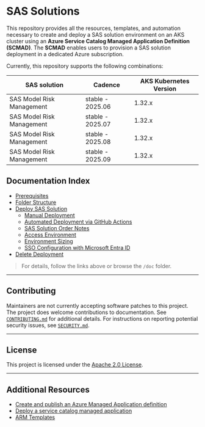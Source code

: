 # SAS Solutions

This repository provides all the resources, templates, and automation necessary to create and deploy a SAS solution environment on an AKS cluster using an **Azure Service Catalog Managed Application Definition (SCMAD)**. The **SCMAD** enables users to provision a SAS solution deployment in a dedicated Azure subscription.

Currently, this repository supports the following combinations:

|SAS solution              |Cadence           |AKS Kubernetes Version|
|--------------------------|------------------|--------|
|SAS Model Risk Management | stable - 2025.06 | 1.32.x |
|SAS Model Risk Management | stable - 2025.07 | 1.32.x |
|SAS Model Risk Management | stable - 2025.08 | 1.32.x |
|SAS Model Risk Management | stable - 2025.09 | 1.32.x |

## Documentation Index

- [Prerequisites](/doc/prerequisites.md)
- [Folder Structure](/doc/folder-structure.md)
- [Deploy SAS Solution](/doc/deploy.md)
  - [Manual Deployment](/doc/deploy-manual.md)
  - [Automated Deployment via GitHub Actions](/doc/deploy-automated.md)
  - [SAS Solution Order Notes](/doc/sas-solution-order.md)
  - [Access Environment](/doc/access.md)
  - [Environment Sizing](/doc/environment-sizing.md)
  - [SSO Configuration with Microsoft Entra ID](/doc/sso-entra-id.md)
- [Delete Deployment](/doc/delete.md)

> For details, follow the links above or browse the `/doc` folder.

---

## Contributing

Maintainers are not currently accepting software patches to this project. The project does welcome contributions to documentation. See [`CONTRIBUTING.md`](CONTRIBUTING.md) for additional details. For instructions on reporting potential security issues, see [`SECURITY.md`](SECURITY.md).

---

## License

This project is licensed under the [Apache 2.0 License](LICENSE).

---
## Additional Resources

- [Create and publish an Azure Managed Application definition](https://learn.microsoft.com/en-us/azure/azure-resource-manager/managed-applications/publish-service-catalog-app?tabs=azure-portal)
- [Deploy a service catalog managed application](https://learn.microsoft.com/en-us/azure/azure-resource-manager/managed-applications/deploy-service-catalog-quickstart?tabs=azure-portal)
- [ARM Templates](https://learn.microsoft.com/en-us/azure/azure-resource-manager/templates/overview)